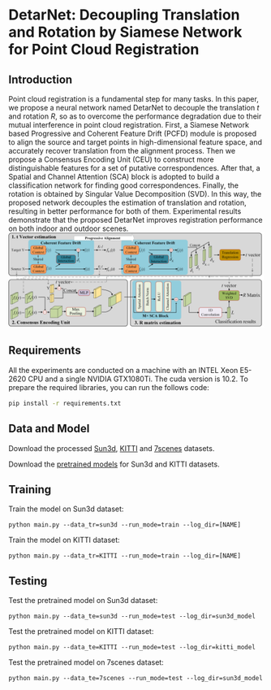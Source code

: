 
# DetarNet: Decoupling Translation and Rotation by Siamese Network for Point Cloud Registration

<!-- [[arXiv]](https://arxiv.org) -->

## Introduction
Point cloud registration is a fundamental step for many tasks. In this paper, we propose a neural network named DetarNet to decouple the translation $t$ and rotation $R$, so as to overcome the performance degradation due to their mutual interference in point cloud registration.
First, a Siamese Network based Progressive and Coherent Feature Drift (PCFD) module is proposed to align the source and target points in high-dimensional feature space, and accurately recover translation from the alignment process. Then we propose a Consensus Encoding Unit (CEU) to construct more distinguishable features for a set of putative correspondences. After that, a Spatial and Channel Attention (SCA) block is adopted to build a classification network for finding good correspondences. Finally, the rotation is obtained by Singular Value Decomposition (SVD). In this way, the proposed network decouples the estimation of translation and rotation, resulting in better performance for both of them. 
Experimental results demonstrate that the proposed DetarNet improves registration performance on both indoor and outdoor scenes.
![](misc/pipeline.png)

## Requirements

All the experiments are conducted on a machine with an INTEL Xeon E5-2620 CPU and a single NVIDIA GTX1080Ti. The cuda version is 10.2. To prepare the required libraries, you can run the follows code:
``` bash
pip install -r requirements.txt
```

## Data and Model
Download the processed [Sun3d](https://drive.google.com/file/d/1ARm1bRLL8yY9dJMeuaSyvAHL6sMkzn5Y/view?usp=sharing), [KITTI](https://drive.google.com/file/d/1oJ1EmndQL7T0B_UnGCRZMjGilS-EGGkd/view?usp=sharing) and [7scenes](https://drive.google.com/file/d/1Q9Q1nf2STVnh1Vc9g5ZJZ5kT-H3c9geh/view?usp=sharing) datasets.

Download the [pretrained models](https://drive.google.com/file/d/1qudc_K96yDDXUlFAWe_6PtreXz-vxC6E/view?usp=sharing) for Sun3d and KITTI datasets.

## Training
Train the model on Sun3d dataset:
```
python main.py --data_tr=sun3d --run_mode=train --log_dir=[NAME] 
```

Train the model on KITTI dataset:
```
python main.py --data_tr=KITTI --run_mode=train --log_dir=[NAME] 
```

## Testing
Test the pretrained model on Sun3d dataset:
```
python main.py --data_te=sun3d --run_mode=test --log_dir=sun3d_model
```

Test the pretrained model on KITTI dataset:
```
python main.py --data_te=KITTI --run_mode=test --log_dir=kitti_model
```

Test the pretrained model on 7scenes dataset:
```
python main.py --data_te=7scenes --run_mode=test --log_dir=sun3d_model
```

